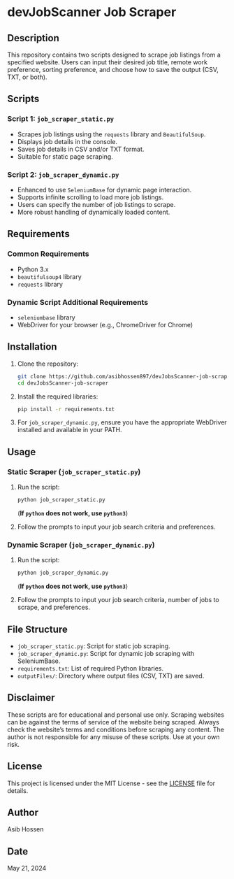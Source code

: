 # devJobScanner Job Scraper

## Description
This repository contains two scripts designed to scrape job listings from a specified website. Users can input their desired job title, remote work preference, sorting preference, and choose how to save the output (CSV, TXT, or both).

## Scripts

### Script 1: `job_scraper_static.py`
- Scrapes job listings using the `requests` library and `BeautifulSoup`.
- Displays job details in the console.
- Saves job details in CSV and/or TXT format.
- Suitable for static page scraping.

### Script 2: `job_scraper_dynamic.py`
- Enhanced to use `SeleniumBase` for dynamic page interaction.
- Supports infinite scrolling to load more job listings.
- Users can specify the number of job listings to scrape.
- More robust handling of dynamically loaded content.

## Requirements

### Common Requirements
- Python 3.x
- `beautifulsoup4` library
- `requests` library

### Dynamic Script Additional Requirements
- `seleniumbase` library
- WebDriver for your browser (e.g., ChromeDriver for Chrome)

## Installation
1. Clone the repository:
    ```bash
    git clone https://github.com/asibhossen897/devJobsScanner-job-scraper.git
    cd devJobsScanner-job-scraper
    ```

2. Install the required libraries:
    ```bash
    pip install -r requirements.txt
    ```

3. For `job_scraper_dynamic.py`, ensure you have the appropriate WebDriver installed and available in your PATH.

## Usage

### Static Scraper (`job_scraper_static.py`)
1. Run the script:
    ```bash
    python job_scraper_static.py
    ```
    (**If ```python``` does not work, use ```python3```**)

2. Follow the prompts to input your job search criteria and preferences.

### Dynamic Scraper (`job_scraper_dynamic.py`)
1. Run the script:
    ```bash
    python job_scraper_dynamic.py
    ```
    (**If ```python``` does not work, use ```python3```**)

2. Follow the prompts to input your job search criteria, number of jobs to scrape, and preferences.

## File Structure
- `job_scraper_static.py`: Script for static job scraping.
- `job_scraper_dynamic.py`: Script for dynamic job scraping with SeleniumBase.
- `requirements.txt`: List of required Python libraries.
- `outputFiles/`: Directory where output files (CSV, TXT) are saved.

## Disclaimer
These scripts are for educational and personal use only. Scraping websites can be against the terms of service of the website being scraped. Always check the website’s terms and conditions before scraping any content. The author is not responsible for any misuse of these scripts. Use at your own risk.

## License
This project is licensed under the MIT License - see the [LICENSE](LICENSE) file for details.

## Author
Asib Hossen

## Date
May 21, 2024
